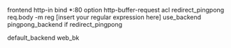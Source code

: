 frontend http-in
  bind *:80
  option http-buffer-request
  acl redirect_pingpong req.body -m reg [insert your regular expression here]
  use_backend pingpong_backend if redirect_pingpong

  default_backend web_bk
